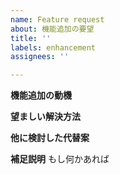 ```yaml
---
name: Feature request
about: 機能追加の要望
title: ''
labels: enhancement
assignees: ''

---
```


**機能追加の動機**

**望ましい解決方法**

**他に検討した代替案**

**補足説明**
もし何かあれば

